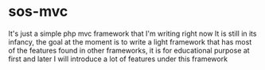 # sos-mvc

It's just a simple php mvc framework that I'm writing right now
It is still in its infancy, the goal at the moment is to write a light framework that has most of the features found in other frameworks, it is for educational purpose at first and later I will introduce a lot of features under this framework
